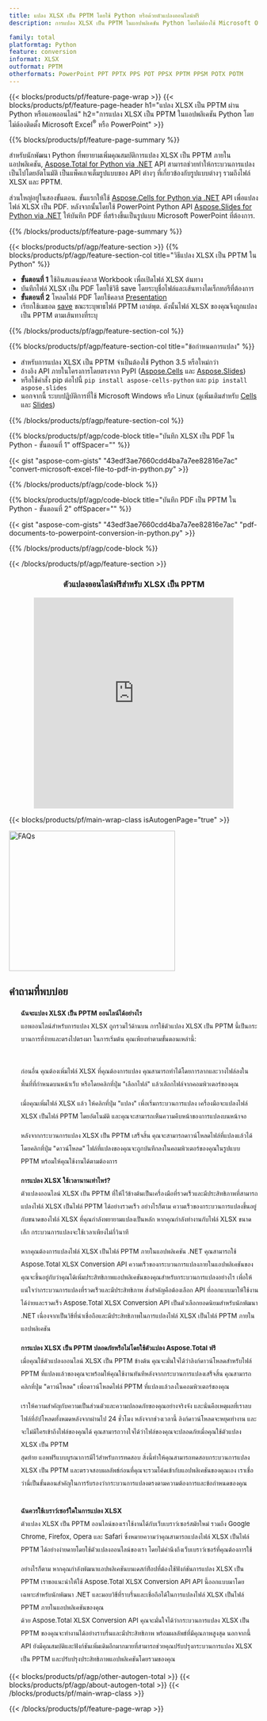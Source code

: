 ```yaml
---
title: แปลง XLSX เป็น PPTM โดยใช้ Python หรือด้วยตัวแปลงออนไลน์ฟรี
description: การแปลง XLSX เป็น PPTM ในแอปพลิเคชัน Python โดยไม่ต้องใช้ Microsoft Office หรือทางออนไลน์ ทดสอบตัวแปลง CSV เป็น POT ออนไลน์ฟรีอย่างรวดเร็วก่อนที่จะรวมโค้ด 

family: total
platformtag: Python
feature: conversion
informat: XLSX
outformat: PPTM
otherformats: PowerPoint PPT PPTX PPS POT PPSX PPTM PPSM POTX POTM
---
```

{{< blocks/products/pf/feature-page-wrap >}}
{{< blocks/products/pf/feature-page-header h1="แปลง XLSX เป็น PPTM ผ่าน Python หรือแอพออนไลน์" h2="การแปลง XLSX เป็น PPTM ในแอปพลิเคชัน Python โดยไม่ต้องติดตั้ง Microsoft Excel<sup>&reg;</sup> หรือ PowerPoint" >}}

{{% blocks/products/pf/feature-page-summary %}}

สำหรับนักพัฒนา Python ที่พยายามเพิ่มคุณสมบัติการแปลง XLSX เป็น PPTM ภายในแอปพลิเคชัน, [Aspose.Total for Python via .NET](https://products.aspose.com/total/python-net/) API สามารถช่วยทำให้กระบวนการแปลงเป็นไปโดยอัตโนมัติ เป็นแพ็คเกจเต็มรูปแบบของ API ต่างๆ ที่เกี่ยวข้องกับรูปแบบต่างๆ รวมถึงไฟล์ XLSX และ PPTM.

ส่วนใหญ่อยู่ในสองขั้นตอน. ขั้นแรกให้ใช้ [Aspose.Cells for Python via .NET](https://products.aspose.com/cells/python-net/) API เพื่อแปลงไฟล์ XLSX เป็น PDF. หลังจากนั้นโดยใช้ PowerPoint Python API [Aspose.Slides for Python via .NET](https://products.aspose.com/slides/python-net/) ให้บันทึก PDF ที่สร้างขึ้นเป็นรูปแบบ Microsoft PowerPoint ที่ต้องการ. 

{{% /blocks/products/pf/feature-page-summary %}}

{{< blocks/products/pf/agp/feature-section >}}
{{% blocks/products/pf/agp/feature-section-col title="วิธีแปลง XLSX เป็น PPTM ใน Python" %}}
- **ขั้นตอนที่ 1** ใช้อินสแตนซ์คลาส Workbook เพื่อเปิดไฟล์ XLSX ต้นทาง 
- บันทึกไฟล์ XLSX เป็น PDF โดยใช้วิธี save โดยระบุชื่อไฟล์และเส้นทางไดเร็กทอรีที่ต้องการ
-  **ขั้นตอนที่ 2** โหลดไฟล์ PDF โดยใช้คลาส [Presentation](https://reference.aspose.com/slides/python-net/aspose.slides/presentation/)
-  เรียกใช้เมธอด [save](https://reference.aspose.com/slides/python-net/aspose.slides/presentation/) ขณะระบุพาธไฟล์ PPTM เอาต์พุต. ดังนั้นไฟล์ XLSX ของคุณจึงถูกแปลงเป็น PPTM ตามเส้นทางที่ระบุ

{{% /blocks/products/pf/agp/feature-section-col %}}

{{% blocks/products/pf/agp/feature-section-col title="ข้อกำหนดการแปลง" %}}

- สำหรับการแปลง XLSX เป็น PPTM จำเป็นต้องใช้ Python 3.5 หรือใหม่กว่า
- อ้างอิง API ภายในโครงการโดยตรงจาก PyPI ([Aspose.Cells](https://pypi.org/project/aspose-cells-python/) และ [Aspose.Slides](https://pypi.org/project/Aspose.Slides/))
-  หรือใช้คำสั่ง pip ต่อไปนี้ ```pip install aspose-cells-python``` และ ```pip install aspose.slides```
-  นอกจากนี้ ระบบปฏิบัติการที่ใช้ Microsoft Windows หรือ Linux (ดูเพิ่มเติมสำหรับ [Cells](https://docs.aspose.com/cells/python-net/getting-started/#installation) และ [Slides](https://docs.aspose.com/slides/python-net/system-requirements/))
 

{{% /blocks/products/pf/agp/feature-section-col %}}

{{% blocks/products/pf/agp/code-block title="บันทึก XLSX เป็น PDF ใน Python - ขั้นตอนที่ 1" offSpacer="" %}}

{{< gist "aspose-com-gists" "43edf3ae7660cdd4ba7a7ee82816e7ac" "convert-microsoft-excel-file-to-pdf-in-python.py" >}}

{{% /blocks/products/pf/agp/code-block %}}

{{% blocks/products/pf/agp/code-block title="บันทึก PDF เป็น PPTM ใน Python - ขั้นตอนที่ 2" offSpacer="" %}}

{{< gist "aspose-com-gists" "43edf3ae7660cdd4ba7a7ee82816e7ac" "pdf-documents-to-powerpoint-conversion-in-python.py" >}}

{{% /blocks/products/pf/agp/code-block %}}

{{< /blocks/products/pf/agp/feature-section >}}

<div class="container-fluid agp-content bg-white aboutfile box-1 vh100 section nopbtm">
<div class=container>
<div class=row>
<div class="demobox tc col-md-12 padding-0" align="center">

<h3>ตัวแปลงออนไลน์ฟรีสำหรับ XLSX เป็น PPTM</h3>

<iframe style="border: none; height: 426px;" scrolling="no" src="https://total-conversion-app-65z5r2lp.qa.k8s.dynabic.com/?to=pptm&from=xlsx" id="child-iframe" width="80%"></iframe>

</div></div>
</div></div>

{{< blocks/products/pf/main-wrap-class isAutogenPage="true" >}}
<style>.howtolist li{margin-right: 0!important;line-height: 26px;position: relative;margin-bottom: 10px;font-size: 13px;list-style-type: none;}</style>
<div class="col-md-12 tl bg-gray-dark howtolist section">
  <a class="anchor" name="faqpage"></a>
  <div class="container tl dflex" itemscope="" itemtype="https://schema.org/FAQPage">
      <div class="col-md-4 howtosectiongfx">
          <img class="social-panel-hide-on-mobile" src="https://www.groupdocs.cloud/templates/brand/images/groupdocs/conversion/groupdocs_conversion-brand.png" alt="FAQs" width="335" height="283">
      </div>
      <div class="howtosection col-md-8">
          <div>
              <h2>คำถามที่พบบ่อย</h2>
              <ul>
                  <li itemscope="" itemprop="mainEntity" itemtype="https://schema.org/Question">
                      <div>
                          <span itemprop="name"><b>ฉันจะแปลง XLSX เป็น PPTM ออนไลน์ได้อย่างไร</b></span>
                      </div>
                      <div itemscope="" itemprop="acceptedAnswer" itemtype="https://schema.org/Answer">
                          <span itemprop="text">แอพออนไลน์สำหรับการแปลง XLSX ถูกรวมไว้ด้านบน การใช้ตัวแปลง XLSX เป็น PPTM นี้เป็นกระบวนการที่ง่ายและตรงไปตรงมา ในการเริ่มต้น คุณเพียงทำตามขั้นตอนเหล่านี้:<br /><br />

ก่อนอื่น คุณต้องเพิ่มไฟล์ XLSX ที่คุณต้องการแปลง คุณสามารถทำได้โดยการลากและวางไฟล์ลงในพื้นที่ที่กำหนดบนหน้าเว็บ หรือโดยคลิกที่ปุ่ม "เลือกไฟล์" แล้วเลือกไฟล์จากคอมพิวเตอร์ของคุณ<br />

เมื่อคุณเพิ่มไฟล์ XLSX แล้ว ให้คลิกที่ปุ่ม "แปลง" เพื่อเริ่มกระบวนการแปลง เครื่องมือจะแปลงไฟล์ XLSX เป็นไฟล์ PPTM โดยอัตโนมัติ และคุณจะสามารถเห็นความคืบหน้าของการแปลงบนหน้าจอ<br />

หลังจากกระบวนการแปลง XLSX เป็น PPTM เสร็จสิ้น คุณจะสามารถดาวน์โหลดไฟล์ที่แปลงแล้วได้โดยคลิกที่ปุ่ม "ดาวน์โหลด" ไฟล์ที่แปลงของคุณจะถูกบันทึกลงในคอมพิวเตอร์ของคุณในรูปแบบ PPTM พร้อมให้คุณใช้งานได้ตามต้องการ</span>
                      </div>
                  </li>
                  <li itemscope="" itemprop="mainEntity" itemtype="https://schema.org/Question">
                      <div>
                          <span itemprop="name"><b>การแปลง XLSX ใช้เวลานานเท่าไหร่?</b></span>
                      </div>
                      <div itemscope="" itemprop="acceptedAnswer" itemtype="https://schema.org/Answer">
                          <span itemprop="text">ตัวแปลงออนไลน์ XLSX เป็น PPTM ที่ให้ไว้ข้างต้นเป็นเครื่องมือที่รวดเร็วและมีประสิทธิภาพที่สามารถแปลงไฟล์ XLSX เป็นไฟล์ PPTM ได้อย่างรวดเร็ว อย่างไรก็ตาม ความเร็วของกระบวนการแปลงขึ้นอยู่กับขนาดของไฟล์ XLSX ที่คุณกำลังพยายามแปลงเป็นหลัก หากคุณกำลังทำงานกับไฟล์ XLSX ขนาดเล็ก กระบวนการแปลงจะใช้เวลาเพียงไม่กี่วินาที<br />

หากคุณต้องการแปลงไฟล์ XLSX เป็นไฟล์ PPTM ภายในแอปพลิเคชัน .NET คุณสามารถใช้ Aspose.Total XLSX Conversion API ความเร็วของกระบวนการแปลงภายในแอปพลิเคชันของคุณจะขึ้นอยู่กับว่าคุณได้เพิ่มประสิทธิภาพแอปพลิเคชันของคุณสำหรับกระบวนการแปลงอย่างไร เพื่อให้แน่ใจว่ากระบวนการแปลงที่รวดเร็วและมีประสิทธิภาพ สิ่งสำคัญคือต้องเลือก API ที่ออกแบบมาให้ใช้งานได้ง่ายและรวดเร็ว Aspose.Total XLSX Conversion API เป็นตัวเลือกยอดนิยมสำหรับนักพัฒนา .NET เนื่องจากเป็นวิธีที่น่าเชื่อถือและมีประสิทธิภาพในการแปลงไฟล์ XLSX เป็นไฟล์ PPTM ภายในแอปพลิเคชัน</span>
                      </div>
                  </li>
                  <li itemscope="" itemprop="mainEntity" itemtype="https://schema.org/Question">
                      <div>
                          <span itemprop="name"><b>การแปลง XLSX เป็น PPTM ปลอดภัยหรือไม่โดยใช้ตัวแปลง Aspose.Total ฟรี</b></span>
                      </div>
                      <div itemscope="" itemprop="acceptedAnswer" itemtype="https://schema.org/Answer">
                          <span itemprop="text">เมื่อคุณใช้ตัวแปลงออนไลน์ XLSX เป็น PPTM ข้างต้น คุณจะมั่นใจได้ว่าลิงก์ดาวน์โหลดสำหรับไฟล์ PPTM ที่แปลงแล้วของคุณจะพร้อมให้คุณใช้งานทันทีหลังจากกระบวนการแปลงเสร็จสิ้น คุณสามารถคลิกที่ปุ่ม "ดาวน์โหลด" เพื่อดาวน์โหลดไฟล์ PPTM ที่แปลงแล้วลงในคอมพิวเตอร์ของคุณ<br />

เราให้ความสำคัญกับความเป็นส่วนตัวและความปลอดภัยของคุณอย่างจริงจัง และนั่นคือเหตุผลที่เราลบไฟล์ที่อัปโหลดทั้งหมดหลังจากผ่านไป 24 ชั่วโมง หลังจากช่วงเวลานี้ ลิงก์ดาวน์โหลดจะหยุดทำงาน และจะไม่มีใครเข้าถึงไฟล์ของคุณได้ คุณสามารถวางใจได้ว่าไฟล์ของคุณจะปลอดภัยเมื่อคุณใช้ตัวแปลง XLSX เป็น PPTM
<br />
สุดท้าย แอพฟรีแบบบูรณาการมีไว้สำหรับการทดสอบ สิ่งนี้ทำให้คุณสามารถทดสอบกระบวนการแปลง XLSX เป็น PPTM และตรวจสอบผลลัพธ์ก่อนที่คุณจะรวมโค้ดเข้ากับแอปพลิเคชันของคุณเอง เราเชื่อว่านี่เป็นขั้นตอนสำคัญในการรับรองว่ากระบวนการแปลงตรงตามความต้องการและข้อกำหนดของคุณ</span>
                      </div>
                  </li>                 
                  <li itemscope="" itemprop="mainEntity" itemtype="https://schema.org/Question">
                      <div>
                          <span itemprop="name"><b>ฉันควรใช้เบราว์เซอร์ใดในการแปลง XLSX</b></span>
                      </div>
                      <div itemscope="" itemprop="acceptedAnswer" itemtype="https://schema.org/Answer">
                          <span itemprop="text">ตัวแปลง XLSX เป็น PPTM ออนไลน์ของเราใช้งานได้กับเว็บเบราว์เซอร์สมัยใหม่ รวมถึง Google Chrome, Firefox, Opera และ Safari ซึ่งหมายความว่าคุณสามารถแปลงไฟล์ XLSX เป็นไฟล์ PPTM ได้อย่างง่ายดายโดยใช้ตัวแปลงออนไลน์ของเรา โดยไม่คำนึงถึงเว็บเบราว์เซอร์ที่คุณต้องการใช้<br />

อย่างไรก็ตาม หากคุณกำลังพัฒนาแอปพลิเคชันบนเดสก์ท็อปที่ต้องใช้ฟังก์ชันการแปลง XLSX เป็น PPTM เราขอแนะนำให้ใช้ Aspose.Total XLSX Conversion API API นี้ออกแบบมาโดยเฉพาะสำหรับนักพัฒนา .NET และมอบวิธีที่ราบรื่นและเชื่อถือได้ในการแปลงไฟล์ XLSX เป็นไฟล์ PPTM ภายในแอปพลิเคชันของคุณ
<br />
ด้วย Aspose.Total XLSX Conversion API คุณจะมั่นใจได้ว่ากระบวนการแปลง XLSX เป็น PPTM ของคุณจะทำงานได้อย่างราบรื่นและมีประสิทธิภาพ พร้อมผลลัพธ์ที่มีคุณภาพสูงสุด นอกจากนี้ API ยังมีคุณสมบัติและฟังก์ชันเพิ่มเติมอีกมากมายที่สามารถช่วยคุณปรับปรุงกระบวนการแปลง XLSX เป็น PPTM และปรับปรุงประสิทธิภาพแอปพลิเคชันโดยรวมของคุณ</span>
                      </div>
                  </li>
              </ul>
          </div>
      </div>
  </div>
{{< blocks/products/pf/agp/other-autogen-total >}}
{{< blocks/products/pf/agp/about-autogen-total >}} 
{{< /blocks/products/pf/main-wrap-class >}}

{{< /blocks/products/pf/feature-page-wrap >}}
